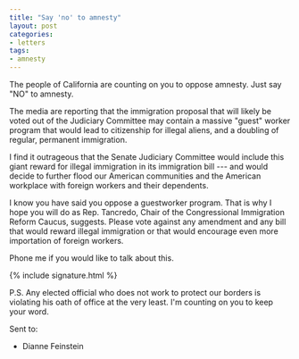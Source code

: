 ```yaml
---
title: "Say 'no' to amnesty"
layout: post
categories:
- letters
tags:
- amnesty
---
```


The people of California are counting on you to oppose amnesty. Just say "NO" to amnesty.

The media are reporting that the immigration proposal that will likely be voted out of the Judiciary Committee may contain a massive "guest" worker program that would lead to citizenship for illegal aliens, and a doubling of regular, permanent immigration.

I find it outrageous that the Senate Judiciary Committee would include this giant reward for illegal immigration in its immigration bill --- and would decide to further flood our American communities and the American workplace with foreign workers and their dependents.

I know you have said you oppose a guestworker program. That is why I hope you will do as Rep. Tancredo, Chair of the Congressional Immigration Reform Caucus, suggests. Please vote against any amendment and any bill that would reward illegal immigration or that would encourage even more importation of foreign workers.

Phone me if you would like to talk about this.

{% include signature.html %}

P.S. Any elected official who does not work to protect our borders is violating his oath of office at the very least. I'm counting on you to keep your word.

Sent to:

- Dianne Feinstein
